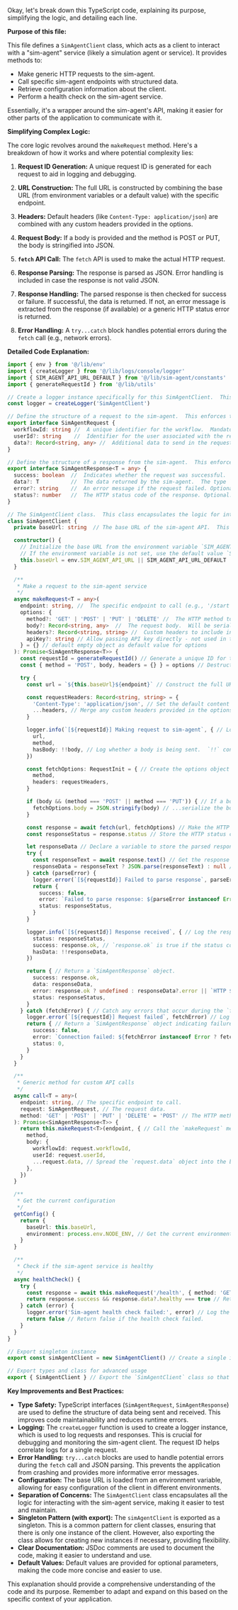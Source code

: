 Okay, let's break down this TypeScript code, explaining its purpose, simplifying the logic, and detailing each line.

**Purpose of this file:**

This file defines a `SimAgentClient` class, which acts as a client to interact with a "sim-agent" service (likely a simulation agent or service).  It provides methods to:

*   Make generic HTTP requests to the sim-agent.
*   Call specific sim-agent endpoints with structured data.
*   Retrieve configuration information about the client.
*   Perform a health check on the sim-agent service.

Essentially, it's a wrapper around the sim-agent's API, making it easier for other parts of the application to communicate with it.

**Simplifying Complex Logic:**

The core logic revolves around the `makeRequest` method. Here's a breakdown of how it works and where potential complexity lies:

1.  **Request ID Generation:** A unique request ID is generated for each request to aid in logging and debugging.

2.  **URL Construction:** The full URL is constructed by combining the base URL (from environment variables or a default value) with the specific endpoint.

3.  **Headers:** Default headers (like `Content-Type: application/json`) are combined with any custom headers provided in the options.

4.  **Request Body:** If a body is provided and the method is POST or PUT, the body is stringified into JSON.

5.  **`fetch` API Call:** The `fetch` API is used to make the actual HTTP request.

6.  **Response Parsing:** The response is parsed as JSON. Error handling is included in case the response is not valid JSON.

7.  **Response Handling:** The parsed response is then checked for success or failure. If successful, the data is returned. If not, an error message is extracted from the response (if available) or a generic HTTP status error is returned.

8.  **Error Handling:**  A `try...catch` block handles potential errors during the `fetch` call (e.g., network errors).

**Detailed Code Explanation:**

```typescript
import { env } from '@/lib/env'
import { createLogger } from '@/lib/logs/console/logger'
import { SIM_AGENT_API_URL_DEFAULT } from '@/lib/sim-agent/constants'
import { generateRequestId } from '@/lib/utils'

// Create a logger instance specifically for this SimAgentClient.  This allows for easy filtering of logs related to this service.
const logger = createLogger('SimAgentClient')

// Define the structure of a request to the sim-agent.  This enforces type safety.
export interface SimAgentRequest {
  workflowId: string //  A unique identifier for the workflow.  Mandatory field.
  userId?: string    //  Identifier for the user associated with the request. Optional.
  data?: Record<string, any> //  Additional data to send in the request.  Allows arbitrary key-value pairs. Optional.
}

// Define the structure of a response from the sim-agent.  This enforces type safety and provides a standard format.
export interface SimAgentResponse<T = any> {
  success: boolean  //  Indicates whether the request was successful.
  data?: T          //  The data returned by the sim-agent.  The type `T` is generic, allowing it to represent different data structures. Optional. Defaults to `any`.
  error?: string    //  An error message if the request failed. Optional.
  status?: number   //  The HTTP status code of the response. Optional.
}

// The SimAgentClient class.  This class encapsulates the logic for interacting with the sim-agent service.
class SimAgentClient {
  private baseUrl: string  // The base URL of the sim-agent API.  This is where all requests will be sent.

  constructor() {
    // Initialize the base URL from the environment variable `SIM_AGENT_API_URL`.
    // If the environment variable is not set, use the default value `SIM_AGENT_API_URL_DEFAULT`.
    this.baseUrl = env.SIM_AGENT_API_URL || SIM_AGENT_API_URL_DEFAULT
  }

  /**
   * Make a request to the sim-agent service
   */
  async makeRequest<T = any>(
    endpoint: string, //  The specific endpoint to call (e.g., '/start', '/status').
    options: {
      method?: 'GET' | 'POST' | 'PUT' | 'DELETE' //  The HTTP method to use. Defaults to 'POST'. Optional.
      body?: Record<string, any>  //  The request body.  Will be serialized to JSON. Optional.
      headers?: Record<string, string> //  Custom headers to include in the request. Optional.
      apiKey?: string // Allow passing API key directly - not used in the current implementation, but kept for possible future expansion
    } = {} // default empty object as default value for options
  ): Promise<SimAgentResponse<T>> {
    const requestId = generateRequestId() // Generate a unique ID for this request for logging purposes.
    const { method = 'POST', body, headers = {} } = options // Destructure the options object, providing default values.

    try {
      const url = `${this.baseUrl}${endpoint}` // Construct the full URL.

      const requestHeaders: Record<string, string> = {
        'Content-Type': 'application/json', // Set the default content type to JSON.
        ...headers, // Merge any custom headers provided in the options.  Custom headers will override the default if there are conflicts.
      }

      logger.info(`[${requestId}] Making request to sim-agent`, { // Log the request details.
        url,
        method,
        hasBody: !!body, // Log whether a body is being sent.  `!!` converts the value to a boolean.
      })

      const fetchOptions: RequestInit = { // Create the options object for the `fetch` API.
        method,
        headers: requestHeaders,
      }

      if (body && (method === 'POST' || method === 'PUT')) { // If a body is provided and the method is POST or PUT...
        fetchOptions.body = JSON.stringify(body) // ...serialize the body to JSON and add it to the `fetchOptions`.
      }

      const response = await fetch(url, fetchOptions) // Make the HTTP request using the `fetch` API.
      const responseStatus = response.status // Store the HTTP status code.

      let responseData // Declare a variable to store the parsed response data.
      try {
        const responseText = await response.text() // Get the response body as text
        responseData = responseText ? JSON.parse(responseText) : null // Try to parse the response as JSON. If the response is empty, set responseData to null
      } catch (parseError) {
        logger.error(`[${requestId}] Failed to parse response`, parseError) // Log the parsing error.
        return {
          success: false,
          error: `Failed to parse response: ${parseError instanceof Error ? parseError.message : 'Unknown parse error'}`,
          status: responseStatus,
        }
      }

      logger.info(`[${requestId}] Response received`, { // Log the response details.
        status: responseStatus,
        success: response.ok, // `response.ok` is true if the status code is in the 200-299 range.
        hasData: !!responseData,
      })

      return { // Return a `SimAgentResponse` object.
        success: response.ok,
        data: responseData,
        error: response.ok ? undefined : responseData?.error || `HTTP ${responseStatus}`, // If the request was successful, set `error` to `undefined`.  Otherwise, try to extract the error message from the response data. If there is no error data, return generic HTTP status
        status: responseStatus,
      }
    } catch (fetchError) { // Catch any errors that occur during the `fetch` call (e.g., network errors).
      logger.error(`[${requestId}] Request failed`, fetchError) // Log the error.
      return { // Return a `SimAgentResponse` object indicating failure.
        success: false,
        error: `Connection failed: ${fetchError instanceof Error ? fetchError.message : 'Unknown error'}`,
        status: 0,
      }
    }
  }

  /**
   * Generic method for custom API calls
   */
  async call<T = any>(
    endpoint: string, // The specific endpoint to call.
    request: SimAgentRequest, // The request data.
    method: 'GET' | 'POST' | 'PUT' | 'DELETE' = 'POST' // The HTTP method to use. Defaults to 'POST'.
  ): Promise<SimAgentResponse<T>> {
    return this.makeRequest<T>(endpoint, { // Call the `makeRequest` method with the provided parameters.
      method,
      body: {
        workflowId: request.workflowId,
        userId: request.userId,
        ...request.data, // Spread the `request.data` object into the body.  This allows for arbitrary data to be sent in the request.
      },
    })
  }

  /**
   * Get the current configuration
   */
  getConfig() {
    return {
      baseUrl: this.baseUrl,
      environment: process.env.NODE_ENV, // Get the current environment from the `NODE_ENV` environment variable.
    }
  }

  /**
   * Check if the sim-agent service is healthy
   */
  async healthCheck() {
    try {
      const response = await this.makeRequest('/health', { method: 'GET' }) // Call the `/health` endpoint using a GET request.
      return response.success && response.data?.healthy === true // Return true if the request was successful and the response data indicates that the service is healthy.
    } catch (error) {
      logger.error('Sim-agent health check failed:', error) // Log the error.
      return false // Return false if the health check failed.
    }
  }
}

// Export singleton instance
export const simAgentClient = new SimAgentClient() // Create a single instance of the `SimAgentClient` class and export it as `simAgentClient`.

// Export types and class for advanced usage
export { SimAgentClient } // Export the `SimAgentClient` class so that it can be used in other modules.  This allows for more advanced usage scenarios, such as creating multiple instances of the client with different configurations.
```

**Key Improvements and Best Practices:**

*   **Type Safety:**  TypeScript interfaces (`SimAgentRequest`, `SimAgentResponse`) are used to define the structure of data being sent and received. This improves code maintainability and reduces runtime errors.
*   **Logging:**  The `createLogger` function is used to create a logger instance, which is used to log requests and responses.  This is crucial for debugging and monitoring the sim-agent client.  The request ID helps correlate logs for a single request.
*   **Error Handling:**  `try...catch` blocks are used to handle potential errors during the `fetch` call and JSON parsing.  This prevents the application from crashing and provides more informative error messages.
*   **Configuration:** The base URL is loaded from an environment variable, allowing for easy configuration of the client in different environments.
*   **Separation of Concerns:** The `SimAgentClient` class encapsulates all the logic for interacting with the sim-agent service, making it easier to test and maintain.
*   **Singleton Pattern (with export):** The `simAgentClient` is exported as a singleton. This is a common pattern for client classes, ensuring that there is only one instance of the client. However, also exporting the class allows for creating new instances if necessary, providing flexibility.
*   **Clear Documentation:** JSDoc comments are used to document the code, making it easier to understand and use.
*   **Default Values:** Default values are provided for optional parameters, making the code more concise and easier to use.

This explanation should provide a comprehensive understanding of the code and its purpose. Remember to adapt and expand on this based on the specific context of your application.
